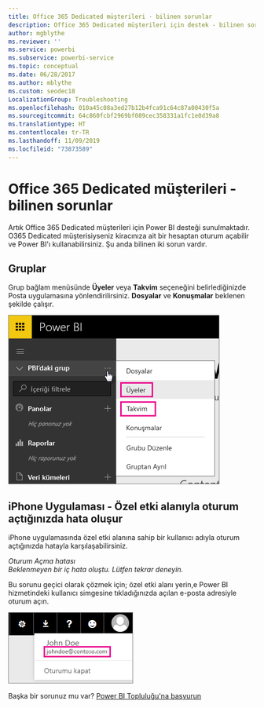 ```yaml
---
title: Office 365 Dedicated müşterileri - bilinen sorunlar
description: Office 365 Dedicated müşterileri için destek - bilinen sorunlar. Bu konu başlığında Office 365 Dedicated müşterilerine özgü sorunlar açıklanmaktadır. Bunlara grup özelliğiyle ilgili sınırlamaların yanı sıra iPhone uygulamasının özel etki alanlarıyla kullanılması dahildir.
author: mgblythe
ms.reviewer: ''
ms.service: powerbi
ms.subservice: powerbi-service
ms.topic: conceptual
ms.date: 06/28/2017
ms.author: mblythe
ms.custom: seodec18
LocalizationGroup: Troubleshooting
ms.openlocfilehash: 010a45c08a3ed27b12b4fca91c64c87a00430f5a
ms.sourcegitcommit: 64c860fcbf2969bf089cec358331a1fc1e0d39a8
ms.translationtype: HT
ms.contentlocale: tr-TR
ms.lasthandoff: 11/09/2019
ms.locfileid: "73873589"
---
```

# <a name="office-365-dedicated-customers---known-issues"></a>Office 365 Dedicated müşterileri - bilinen sorunlar
Artık Office 365 Dedicated müşterileri için Power BI desteği sunulmaktadır.  O365 Dedicated müşterisiyseniz kiracınıza ait bir hesaptan oturum açabilir ve Power BI'ı kullanabilirsiniz. Şu anda bilinen iki sorun vardır.

## <a name="groups"></a>Gruplar
Grup bağlam menüsünde **Üyeler** veya **Takvim** seçeneğini belirlediğinizde Posta uygulamasına yönlendirilirsiniz.  **Dosyalar** ve **Konuşmalar** beklenen şekilde çalışır.

![Power BI’daki grup](media/service-admin-office-365-dedicated-known-issues/group-menu.png)

## <a name="iphone-app---sign-in-with-vanity-domain-leads-to-error"></a>iPhone Uygulaması - Özel etki alanıyla oturum açtığınızda hata oluşur
iPhone uygulamasında özel etki alanına sahip bir kullanıcı adıyla oturum açtığınızda hatayla karşılaşabilirsiniz.

*Oturum Açma hatası*  
*Beklenmeyen bir iç hata oluştu. Lütfen tekrar deneyin.*

Bu sorunu geçici olarak çözmek için; özel etki alanı yerin,e Power BI hizmetindeki kullanıcı simgesine tıkladığınızda açılan e-posta adresiyle oturum açın.

![Oturum açma e-postası](media/service-admin-office-365-dedicated-known-issues/sign-in-address.png)

Başka bir sorunuz mu var? [Power BI Topluluğu'na başvurun](https://community.powerbi.com/)

